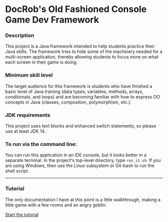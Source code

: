 # DocRob's Old Fashioned Console Game Dev Framework

### Description 
This project is a Java framework intended to help students practice their Java skills. The framework tries to hide some of the machinery needed for a multi-screen application, thereby allowing students to focus more on what each screen in their game is doing.

### Minimum skill level
The target audience for this framework is students who have finished a basic level of Java training (data types, variables, methods, arrays, conditionals, and loops) and are becoming familiar with how to express OO concepts in Java (classes, composition, polymorphism, etc.).

### JDK requirements
This project uses text blocks and enhanced switch statements, so please use at least JDK 14.

### To run via the command line:
You can run this application in an IDE console, but it looks better in a separate terminal. In the project's top-level directory, type `run_it.sh`. If you are using Windows, then use the Linux subsystem or Git-bash to run the shell script. 

---

### Tutorial

The only documentation I have at this point is a little walkthrough, making a little game with a few rooms and an angry goblin.

[Start the tutorial](tutorial/start_here.md)
